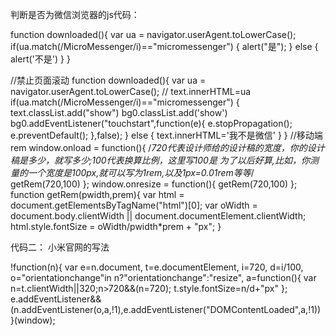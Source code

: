 判断是否为微信浏览器的js代码：

function downloaded(){
            var ua = navigator.userAgent.toLowerCase();
            if(ua.match(/MicroMessenger/i)=="micromessenger") {
                alert("是");
            } else {
                alert('不是')
            }
        }

//禁止页面滚动
function downloaded(){
                var ua = navigator.userAgent.toLowerCase();
                // text.innerHTML=ua
                if(ua.match(/MicroMessenger/i)=="micromessenger") {
                    text.classList.add("show")
                    bg0.classList.add('show')
                    bg0.addEventListener("touchstart",function(e){
                        e.stopPropagation();
                        e.preventDefault();
                    },false);
                } else {
                    text.innerHTML='我不是微信'
                }
            }
//移动端rem
window.onload = function(){
    /*720代表设计师给的设计稿的宽度，你的设计稿是多少，就写多少;100代表换算比例，这里写100是
      为了以后好算,比如，你测量的一个宽度是100px,就可以写为1rem,以及1px=0.01rem等等*/
    getRem(720,100)
};
window.onresize = function(){
    getRem(720,100)
};
function getRem(pwidth,prem){
    var html = document.getElementsByTagName("html")[0];
    var oWidth = document.body.clientWidth || document.documentElement.clientWidth;
    html.style.fontSize = oWidth/pwidth*prem + "px";
}


代码二： 小米官网的写法

!function(n){
    var  e=n.document,
         t=e.documentElement,
         i=720,
         d=i/100,
         o="orientationchange"in n?"orientationchange":"resize",
         a=function(){
             var n=t.clientWidth||320;n>720&&(n=720);
             t.style.fontSize=n/d+"px"
         };
         e.addEventListener&&(n.addEventListener(o,a,!1),e.addEventListener("DOMContentLoaded",a,!1))
}(window);

